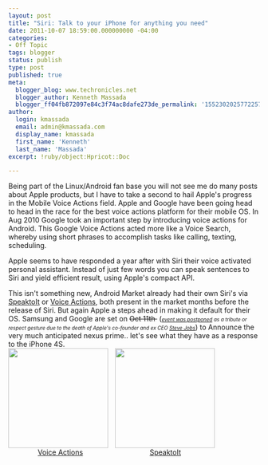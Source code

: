 ```yaml
---
layout: post
title: "Siri: Talk to your iPhone for anything you need"
date: 2011-10-07 18:59:00.000000000 -04:00
categories:
- Off Topic
tags: blogger
status: publish
type: post
published: true
meta:
  blogger_blog: www.techronicles.net
  blogger_author: Kenneth Massada
  blogger_ff04fb872097e84c3f74ac8dafe273de_permalink: '1552302025772257662'
author:
  login: kmassada
  email: admin@kmassada.com
  display_name: kmassada
  first_name: 'Kenneth'
  last_name: 'Massada'
excerpt: !ruby/object:Hpricot::Doc

---
```

<p>Being part of the Linux/Android fan base you will not see me do many posts about Apple products, but I have to take a second to hail Apple's progress in the Mobile Voice Actions field. Apple and Google have been going head to head in the race for the best voice actions platform for their mobile OS. In Aug 2010 Google took an important step by introducing voice actions for Android. This Google Voice Actions acted more like a Voice Search, whereby using short phrases to accomplish tasks like calling, texting, scheduling.</p>
<div class="separator" style="clear:both;text-align:center;"></div>
<p>Apple seems to have responded a year after with Siri their voice activated personal assistant. Instead of just few words you can speak sentences to Siri and yield efficient result, using Apple's compact API.</p>
<div class="separator" style="clear:both;text-align:center;"></div>
<p>This isn't something new, Android Market already had their own Siri's via <a href="https://market.android.com/details?id=com.speaktoit.assistant&amp;feature=search_result">SpeaktoIt</a> or <a href="https://market.android.com/details?id=com.pannous.voice.actions.free&amp;feature=search_result"><span id="goog_1744498413"></span>Voice Actions<span id="goog_1744498414"></span></a>, both present in the market months before the release of Siri. But again Apple a steps ahead in making it default for their OS. Samsung and Google are set on <strike>Oct 11th </strike> (<i><span style="font-size:x-small;"><a href="http://global.samsungtomorrow.com/?p=7023">event was postponed</a> as a tribute or respect gesture due to the death of Apple's co-founder and ex CEO <span id="goog_1176259127"></span><a href="http://www.techronicles.net/2011/10/steve-jobs.html">Steve Jobs</a><span id="goog_1176259128"></span></span></i>) to Announce the very much anticipated nexus prime.. let's see what they have as a response to the iPhone 4S.<br /><span id="goog_1744498373"></span><span id="goog_1744498377"></span><span id="goog_1744498382"></span><span id="goog_1744498390"></span><span id="goog_1744498394"></span><span id="goog_1744498398"></span><span id="goog_1744498402"></span><span id="goog_1744498409"></span><span id="goog_1176259123"></span><img border="0" height="200" src="/images/wp/1fdbb-hi-256-11-73011348af50bd8bbfee21d4f8b7d1370be2a4f8.png" width="200" /><span id="goog_1176259124"></span><span id="goog_1744498410"></span><span id="goog_1744498403"></span><span id="goog_1744498399"></span><span id="goog_1744498395"></span><span id="goog_1744498391"></span><span id="goog_1744498383"></span><span id="goog_1744498378"></span><span id="goog_1744498374"></span><a href="http://techronilces.files.wordpress.com/2011/10/06d12-hi-124-8.png" style="margin-left:1em;margin-right:1em;text-align:center;"><span id="goog_1744498405"></span><span id="goog_487647392"></span><img border="0" height="200" src="/images/wp/8a37d-hi-124-8.png" width="200" /><span id="goog_487647393"></span><span id="goog_1744498406"></span></a><br />               <a href="https://market.android.com/details?id=com.pannous.voice.actions.free&amp;feature=search_result">Voice Actions</a>                                  <a href="https://market.android.com/details?id=com.speaktoit.assistant&amp;feature=search_result">SpeaktoIt</a></p>
